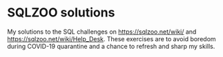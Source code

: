 # SQLZOO solutions

My solutions to the SQL challenges on https://sqlzoo.net/wiki/ and https://sqlzoo.net/wiki/Help_Desk. These exercises are to avoid boredom during COVID-19 quarantine and a chance to refresh and sharp my skills.
